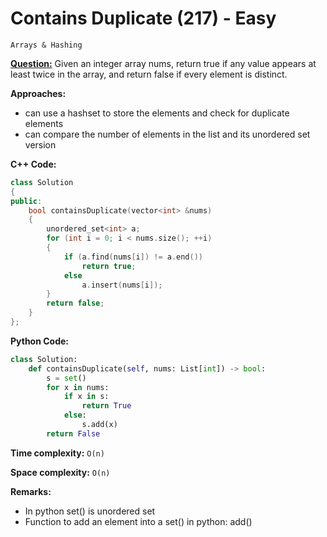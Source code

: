 # Contains Duplicate (217) - Easy

```
Arrays & Hashing
```

[**Question:**](https://leetcode.com/problems/contains-duplicate) Given an integer array nums, return true if any value appears at least twice in the array, and return false if every element is distinct.

**Approaches:**

- can use a hashset to store the elements and check for duplicate elements
- can compare the number of elements in the list and its unordered set version

**C++ Code:**

```cpp
class Solution
{
public:
    bool containsDuplicate(vector<int> &nums)
    {
        unordered_set<int> a;
        for (int i = 0; i < nums.size(); ++i)
        {
            if (a.find(nums[i]) != a.end())
                return true;
            else
                a.insert(nums[i]);
        }
        return false;
    }
};
```

**Python Code:**

```python
class Solution:
    def containsDuplicate(self, nums: List[int]) -> bool:
        s = set()
        for x in nums:
            if x in s:
                return True
            else:
                s.add(x)
        return False
```

**Time complexity:** `O(n)`

**Space complexity:** `O(n)`

**Remarks:**

- In python set() is unordered set
- Function to add an element into a set() in python: add()
